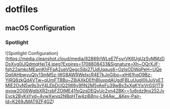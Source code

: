 # dotfiles

## macOS Configuration

### Spotlight

![Spotlight Configuration)(https://media.cleanshot.cloud/media/82889/jWLeE7FsyrVK6UgUzSyMMzDDsXvg0iJQdmqHeiT4.jpeg?Expires=1708808433&Signature=Xh~OQrXJF-fqh22amkcMEamKhFFaA2ueVQegcSjbi27UdUqqus6~OzIsODWqPeH~UQeDqIlAHbwvuQtv13mM5z-WG8AW9WeIxcR4E7kJoGibo~xlH61hqO9Bz-YiRQ6zkQd4VTw~qUmFTBBu~Z8iAXkDEfhBIuxpdAUgdFBLuUugI0liJuVxETMlE2OvN5w9s3vY4LEbDclQ2IW6y9flN2M5yAeFu39wBx3xXgKYixVrGSj1T9qvow2O06WgtbXR2rsbFZOlME41fsQzsDEQyUc2vn42BK~~1u6rdz9nx252JyEvck2ByKsYvd~4vwXwvq2NBqHTw4zjB8ny-L94Aw__&Key-Pair-Id=K269JMAT9ZF4GZ)
